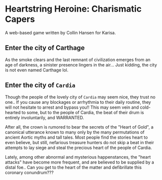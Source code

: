 # Heartstring Heroine: Charismatic Capers

A web-based game written by Collin Hansen for Karisa.

## Enter the city of Carthage

As the smoke clears and the last remnant of civilization emerges from an age of darkness, a sinister presence lingers in the air... Just kidding, the city is not even named Carthage lol.

## Enter the city of `Cardia`

Though the people of the lovely city of `Cardia` may seem nice, they trust no one.. If you cause any blockages or arrhythmia to their daily routine, they will not hesitate to arrest and bypass you!! This may seem vein and cold-hearted to some, but to the people of Cardia, the beat of their drum is entirely involuntarily, and WARRANTED.

After all, the crown is rumored to bear the secrets of the "Heart of Gold", a canonical utterance known to many only by the many permutations of ancient Aortic myths and tall tales. Most people find the stories heart to even believe, but still, nefarious treasure hunters do not skip a beat in their attempts to lay siege and steal the precious heart of the people of Cardia.

Lately, among other abnormal and mysterious happenstances, the "heart attacks" have become more frequent, and are believed to be supplied by a distal foe.. Can you get to the heart of the matter and defibrillate this coronary conundrum???
